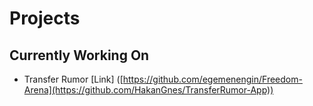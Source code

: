 # Projects  
	
## Currently Working On
  - Transfer Rumor [Link] ([https://github.com/egemenengin/Freedom-Arena](https://github.com/HakanGnes/TransferRumor-App))
## 

#   

#   

#
